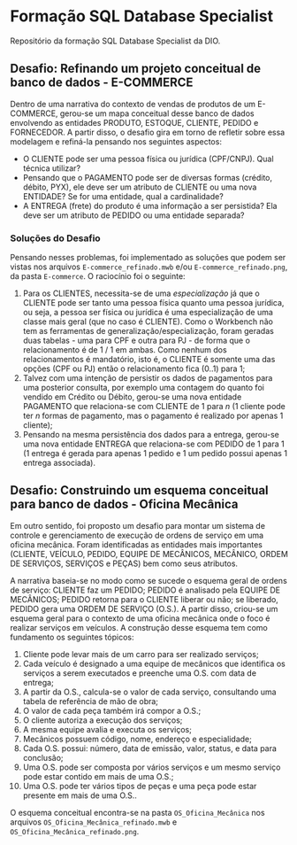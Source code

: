 # Formação SQL Database Specialist
Repositório da formação SQL Database Specialist da DIO.

## Desafio: Refinando um projeto conceitual de banco de dados - E-COMMERCE
Dentro de uma narrativa do contexto de vendas de produtos de um E-COMMERCE, gerou-se um mapa conceitual desse banco de dados envolvendo as entidades PRODUTO, ESTOQUE, CLIENTE, PEDIDO e FORNECEDOR. A partir disso, o desafio gira em torno de refletir sobre essa modelagem e refiná-la pensando nos seguintes aspectos:

- O CLIENTE pode ser uma pessoa física ou jurídica (CPF/CNPJ). Qual técnica utilizar?
- Pensando que o PAGAMENTO pode ser de diversas formas (crédito, débito, PYX), ele deve ser um atributo de CLIENTE ou uma nova ENTIDADE? Se for uma entidade, qual a cardinalidade?
- A ENTREGA (frete) do produto é uma informação a ser persistida? Ela deve ser um atributo de PEDIDO ou uma entidade separada?

### Soluções do Desafio
Pensando nesses problemas, foi implementado as soluções que podem ser vistas nos arquivos `E-commerce_refinado.mwb` e/ou `E-commerce_refinado.png`, da pasta `E-commerce`. O raciocínio foi o seguinte:
1. Para os CLIENTES, necessita-se de uma _especialização_ já que o CLIENTE pode ser tanto uma pessoa física quanto uma pessoa jurídica, ou seja, a pessoa ser física ou jurídica é uma especialização de uma classe mais geral (que no caso é CLIENTE). Como o Workbench não tem as ferramentas de generalização/especialização, foram geradas duas tabelas - uma para CPF e outra para PJ - de forma que o relacionamento é de 1 / 1 em ambas. Como nenhum dos relacionamentos é mandatório, isto é, o CLIENTE é somente uma das opções (CPF ou PJ) então o relacionamento fica (0..1) para 1;
2. Talvez com uma intenção de persistir os dados de pagamentos para uma posterior consulta, por exemplo uma contagem do quanto foi vendido em Crédito ou Débito, gerou-se uma nova entidade PAGAMENTO que relaciona-se com CLIENTE de 1 para _n_ (1 cliente pode ter _n_ formas de pagamento, mas o pagamento é realizado por apenas 1 cliente);
3. Pensando na mesma persistência dos dados para a entrega, gerou-se uma nova entidade ENTREGA que relaciona-se com PEDIDO de 1 para 1 (1 entrega é gerada para apenas 1 pedido e 1 um pedido possui apenas 1 entrega associada).

## Desafio: Construindo um esquema conceitual para banco de dados - Oficina Mecânica
Em outro sentido, foi proposto um desafio para montar um sistema de controle e gerenciamento de execução de ordens de serviço em uma oficina mecânica. Foram identificadas as entidades mais importantes (CLIENTE, VEÍCULO, PEDIDO, EQUIPE DE MECÂNICOS, MECÂNICO, ORDEM DE SERVIÇOS, SERVIÇOS e PEÇAS) bem como seus atributos. 

A narrativa baseia-se no modo como se sucede o esquema geral de ordens de serviço: CLIENTE faz um PEDIDO; PEDIDO é analisado pela EQUIPE DE MECÂNICOS; PEDIDO retorna para o CLIENTE liberar ou não; se liberado, PEDIDO gera uma ORDEM DE SERVIÇO (O.S.). A partir disso, criou-se um esquema geral para o contexto de uma oficina mecânica onde o foco é realizar serviços em veículos. 
A construção desse esquema tem como fundamento os seguintes tópicos: 
1. Cliente pode levar mais de um carro para ser realizado serviços;
2. Cada veículo é designado a uma equipe de mecânicos que identifica os serviços a serem executados e preenche uma O.S. com data de entrega;
3. A partir da O.S., calcula-se o valor de cada serviço, consultando uma tabela de referência de mão de obra;
4. O valor de cada peça também irá compor a O.S.;
5. O cliente autoriza a execução dos serviços;
6. A mesma equipe avalia e executa os serviços;
7. Mecânicos possuem código, nome, endereço e especialidade;
8. Cada O.S. possui: número, data de emissão, valor, status, e data para conclusão;
9. Uma O.S. pode ser composta por vários serviços e um mesmo serviço pode estar contido em mais de uma O.S.;
10. Uma O.S. pode ter vários tipos de peças e uma peça pode estar presente em mais de uma O.S..

O esquema conceitual encontra-se na pasta `OS_Oficina_Mecânica` nos arquivos `OS_Oficina_Mecânica_refinado.mwb` e `OS_Oficina_Mecânica_refinado.png`.




